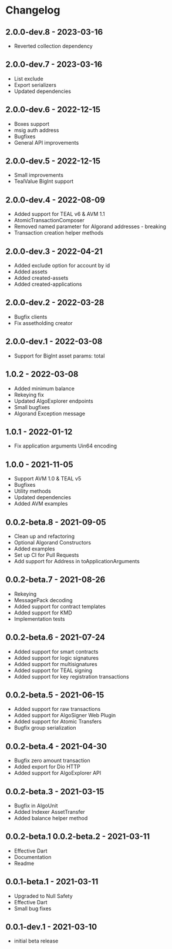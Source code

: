 # Changelog

## 2.0.0-dev.8 - 2023-03-16

- Reverted collection dependency

## 2.0.0-dev.7 - 2023-03-16

- List exclude
- Export serializers
- Updated dependencies

## 2.0.0-dev.6 - 2022-12-15

- Boxes support
- msig auth address
- Bugfixes
- General API improvements

## 2.0.0-dev.5 - 2022-12-15

- Small improvements
- TealValue BigInt support

## 2.0.0-dev.4 - 2022-08-09

- Added support for TEAL v6 & AVM 1.1
- AtomicTransactionComposer
- Removed named parameter for Algorand addresses - breaking
- Transaction creation helper methods

## 2.0.0-dev.3 - 2022-04-21

- Added exclude option for account by id
- Added assets
- Added created-assets
- Added created-applications

## 2.0.0-dev.2 - 2022-03-28

- Bugfix clients
- Fix assetholding creator

## 2.0.0-dev.1 - 2022-03-08

- Support for BigInt asset params: total

## 1.0.2 - 2022-03-08

- Added minimum balance
- Rekeying fix
- Updated AlgoExplorer endpoints  
- Small bugfixes
- Algorand Exception message

## 1.0.1 - 2022-01-12

- Fix application arguments Uin64 encoding

## 1.0.0 - 2021-11-05

- Support AVM 1.0 & TEAL v5
- Bugfixes
- Utility methods
- Updated dependencies
- Added AVM examples

## 0.0.2-beta.8 - 2021-09-05

- Clean up and refactoring
- Optional Algorand Constructors
- Added examples
- Set up CI for Pull Requests
- Add support for Address in toApplicationArguments

## 0.0.2-beta.7 - 2021-08-26

- Rekeying
- MessagePack decoding
- Added support for contract templates
- Added support for KMD
- Implementation tests

## 0.0.2-beta.6 - 2021-07-24

- Added support for smart contracts
- Added support for logic signatures
- Added support for multisignatures
- Added support for TEAL signing
- Added support for key registration transactions

## 0.0.2-beta.5 - 2021-06-15

- Added support for raw transactions
- Added support for AlgoSigner Web Plugin
- Added support for Atomic Transfers
- Bugfix group serialization

## 0.0.2-beta.4 - 2021-04-30

- Bugfix zero amount transaction
- Added export for Dio HTTP
- Added support for AlgoExplorer API

## 0.0.2-beta.3 - 2021-03-15

- Bugfix in AlgoUnit
- Added Indexer AssetTransfer
- Added balance helper method

## 0.0.2-beta.1 0.0.2-beta.2 - 2021-03-11

- Effective Dart
- Documentation
- Readme

## 0.0.1-beta.1 - 2021-03-11

- Upgraded to Null Safety
- Effective Dart
- Small bug fixes

## 0.0.1-dev.1 - 2021-03-10

- initial beta release
